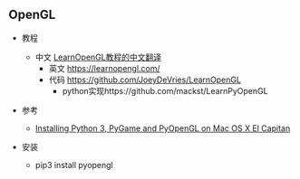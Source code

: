 ## OpenGL

- 教程
    - 中文 [LearnOpenGL教程的中文翻译](https://learnopengl-cn.github.io/)
        - 英文 https://learnopengl.com/
        - 代码 https://github.com/JoeyDeVries/LearnOpenGL
            - python实现https://github.com/mackst/LearnPyOpenGL

- 参考
    - [Installing Python 3, PyGame and PyOpenGL on Mac OS X El Capitan](http://www.alexsilcock.net/notes/installing-python-3-pygame-and-pyopengl-on-mac-os-x-el-capitan/)

- 安装
    - pip3 install pyopengl